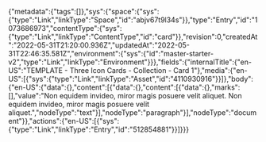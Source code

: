 {"metadata":{"tags":[]},"sys":{"space":{"sys":{"type":"Link","linkType":"Space","id":"abjv67t9l34s"}},"type":"Entry","id":"1073686973","contentType":{"sys":{"type":"Link","linkType":"ContentType","id":"card"}},"revision":0,"createdAt":"2022-05-31T21:20:00.936Z","updatedAt":"2022-05-31T22:46:35.581Z","environment":{"sys":{"id":"master-starter-v2","type":"Link","linkType":"Environment"}}},"fields":{"internalTitle":{"en-US":"TEMPLATE - Three Icon Cards - Collection - Card 1"},"media":{"en-US":[{"sys":{"type":"Link","linkType":"Asset","id":"4110930916"}}]},"body":{"en-US":{"data":{},"content":[{"data":{},"content":[{"data":{},"marks":[],"value":"Non equidem invideo, miror magis posuere velit aliquet. Non equidem invideo, miror magis posuere velit aliquet.","nodeType":"text"}],"nodeType":"paragraph"}],"nodeType":"document"}},"actions":{"en-US":[{"sys":{"type":"Link","linkType":"Entry","id":"512854881"}}]}}}